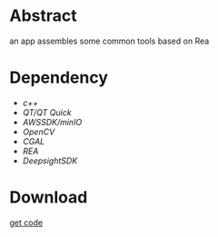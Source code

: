 # Abstract
an app assembles some common tools based on Rea

# Dependency
* *c++*  
* *QT/QT Quick*  
* *AWSSDK/minIO*  
* *OpenCV*
* *CGAL*
* *REA*
* *DeepsightSDK*

# Download
[get code]()